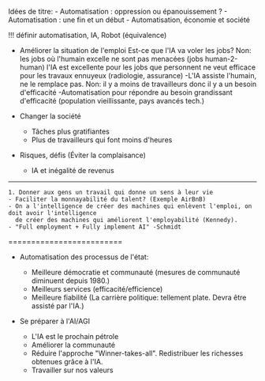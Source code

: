 Idées de titre:
	- Automatisation : oppression ou épanouissement ?
	- Automatisation : une fin et un début
	- Automatisation, économie et société

!!! définir automatisation, IA, Robot (équivalence)

* Améliorer la situation de l'emploi
	Est-ce que l'IA va voler les jobs?
	Non: les jobs où l'humain excelle ne sont pas menacées (jobs human-2-human)
	     l'IA est excellente pour les jobs que personnent ne veut
	     efficace pour les travaux ennuyeux (radiologie, assurance)
		-L'IA assiste l'humain, ne le remplace pas.
	Non: il y a moins de travailleurs donc il y a un besoin d'efficacité
		-Automatisation pour répondre au besoin grandissant d'efficacité (population vieillissante, pays avancés tech.)

* Changer la société
	- Tâches plus gratifiantes
	- Plus de travailleurs qui font moins d'heures

* Risques, défis
	(Éviter la complaisance)
	- IA et inégalité de revenus

------


	1. Donner aux gens un travail qui donne un sens à leur vie
	- Faciliter la monnayabilité du talent? (Exemple AirBnB)
	- On a l'intelligence de créer des machines qui enlèvent l'emploi, on doit avoir l'intelligence
	  de créer des machines qui améliorent l'employabilité (Kennedy).
	- "Full employment + Fully implement AI" -Schmidt

=========================


* Automatisation des processus de l'état:
	* Meilleure démocratie et communauté (mesures de communauté diminuent depuis 1980.)
	* Meilleurs services (efficacité/efficience)
	* Meilleure fiabilité (La carrière politique: tellement plate. Devra être assisté par l'IA.)

* Se préparer à l'AI/AGI
	* L'IA est le prochain pétrole
	* Améliorer la communauté
	* Réduire l'approche "Winner-takes-all". Redistribuer les richesses obtenues grâce à l'IA.
	* Travailler sur nos valeurs